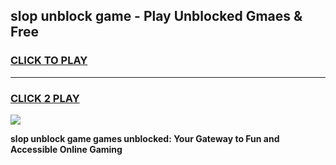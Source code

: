 
## slop unblock game - Play Unblocked Gmaes & Free
<h3>
<a href="https://premium.freeplayer.one?title=slop_unblock_game&ref=20F">CLICK TO PLAY</a></h3>
<hr>

<h3>
<a href="https://premium.freeplayer.one?title=slop_unblock_game&ref=20F">CLICK 2 PLAY</a>
  
</h3>

<a href="https://premium.freeplayer.one?title=slop_unblock_game&ref=20F/"><img src="https://clearcache.store/games.png"></a>


**slop unblock game games unblocked: Your Gateway to Fun and Accessible Online Gaming**
